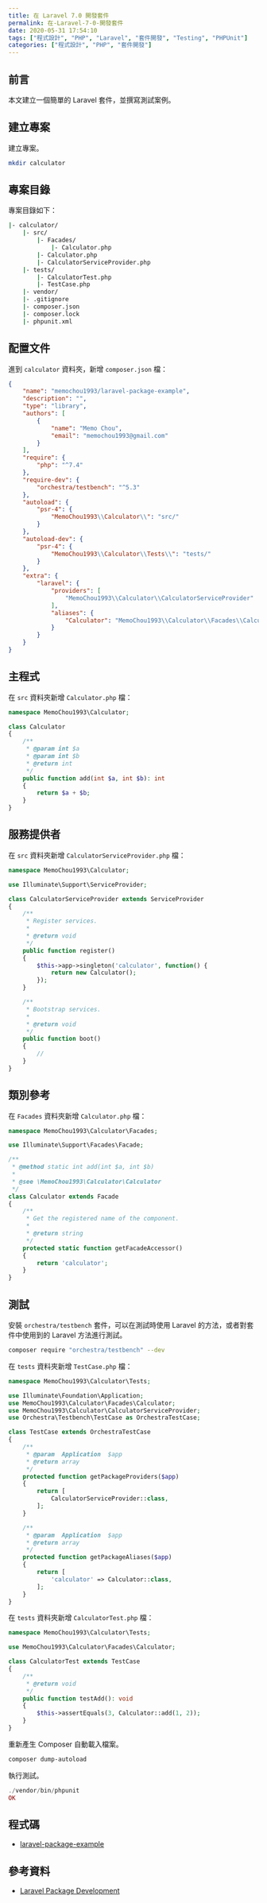 ```yaml
---
title: 在 Laravel 7.0 開發套件
permalink: 在-Laravel-7-0-開發套件
date: 2020-05-31 17:54:10
tags: ["程式設計", "PHP", "Laravel", "套件開發", "Testing", "PHPUnit"]
categories: ["程式設計", "PHP", "套件開發"]
---
```


## 前言

本文建立一個簡單的 Laravel 套件，並撰寫測試案例。

## 建立專案

建立專案。

```BASH
mkdir calculator
```

## 專案目錄

專案目錄如下：

```BASH
|- calculator/
    |- src/
        |- Facades/
            |- Calculator.php
        |- Calculator.php
        |- CalculatorServiceProvider.php
    |- tests/
        |- CalculatorTest.php
        |- TestCase.php
    |- vendor/
    |- .gitignore
    |- composer.json
    |- composer.lock
    |- phpunit.xml
```

## 配置文件

進到 `calculator` 資料夾，新增 `composer.json` 檔：

```JSON
{
    "name": "memochou1993/laravel-package-example",
    "description": "",
    "type": "library",
    "authors": [
        {
            "name": "Memo Chou",
            "email": "memochou1993@gmail.com"
        }
    ],
    "require": {
        "php": "^7.4"
    },
    "require-dev": {
        "orchestra/testbench": "^5.3"
    },
    "autoload": {
        "psr-4": {
            "MemoChou1993\\Calculator\\": "src/"
        }
    },
    "autoload-dev": {
        "psr-4": {
            "MemoChou1993\\Calculator\\Tests\\": "tests/"
        }
    },
    "extra": {
        "laravel": {
            "providers": [
                "MemoChou1993\\Calculator\\CalculatorServiceProvider"
            ],
            "aliases": {
                "Calculator": "MemoChou1993\\Calculator\\Facades\\Calculator"
            }
        }
    }
}
```

## 主程式

在 `src` 資料夾新增 `Calculator.php` 檔：

```PHP
namespace MemoChou1993\Calculator;

class Calculator
{
    /**
     * @param int $a
     * @param int $b
     * @return int
     */
    public function add(int $a, int $b): int
    {
        return $a + $b;
    }
}
```

## 服務提供者

在 `src` 資料夾新增 `CalculatorServiceProvider.php` 檔：

```PHP
namespace MemoChou1993\Calculator;

use Illuminate\Support\ServiceProvider;

class CalculatorServiceProvider extends ServiceProvider
{
    /**
     * Register services.
     *
     * @return void
     */
    public function register()
    {
        $this->app->singleton('calculator', function() {
            return new Calculator();
        });
    }

    /**
     * Bootstrap services.
     *
     * @return void
     */
    public function boot()
    {
        //
    }
}
```

## 類別參考

在 `Facades` 資料夾新增 `Calculator.php` 檔：

```PHP
namespace MemoChou1993\Calculator\Facades;

use Illuminate\Support\Facades\Facade;

/**
 * @method static int add(int $a, int $b)
 *
 * @see \MemoChou1993\Calculator\Calculator
 */
class Calculator extends Facade
{
    /**
     * Get the registered name of the component.
     *
     * @return string
     */
    protected static function getFacadeAccessor()
    {
        return 'calculator';
    }
}
```

## 測試

安裝 `orchestra/testbench` 套件，可以在測試時使用 Laravel 的方法，或者對套件中使用到的 Laravel 方法進行測試。

```BASH
composer require "orchestra/testbench" --dev
```

在 `tests` 資料夾新增 `TestCase.php` 檔：

```PHP
namespace MemoChou1993\Calculator\Tests;

use Illuminate\Foundation\Application;
use MemoChou1993\Calculator\Facades\Calculator;
use MemoChou1993\Calculator\CalculatorServiceProvider;
use Orchestra\Testbench\TestCase as OrchestraTestCase;

class TestCase extends OrchestraTestCase
{
    /**
     * @param  Application  $app
     * @return array
     */
    protected function getPackageProviders($app)
    {
        return [
            CalculatorServiceProvider::class,
        ];
    }

    /**
     * @param  Application  $app
     * @return array
     */
    protected function getPackageAliases($app)
    {
        return [
            'calculator' => Calculator::class,
        ];
    }
}
```

在 `tests` 資料夾新增 `CalculatorTest.php` 檔：

```PHP
namespace MemoChou1993\Calculator\Tests;

use MemoChou1993\Calculator\Facades\Calculator;

class CalculatorTest extends TestCase
{
    /**
     * @return void
     */
    public function testAdd(): void
    {
        $this->assertEquals(3, Calculator::add(1, 2));
    }
}
```

重新產生 Composer 自動載入檔案。

```BASH
composer dump-autoload
```

執行測試。

```PHP
./vendor/bin/phpunit
OK
```

## 程式碼

- [laravel-package-example](https://github.com/memochou1993/laravel-package-example)

## 參考資料

- [Laravel Package Development](https://laravel.com/docs/master/packages)
